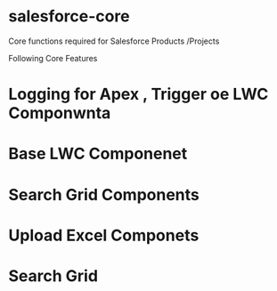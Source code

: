 # salesforce-core
Core functions required for Salesforce Products /Projects

Following Core Features 

# Logging for Apex , Trigger oe LWC Componwnta  

# Base LWC Componenet 

# Search Grid Components 

# Upload Excel Componets 

# Search Grid